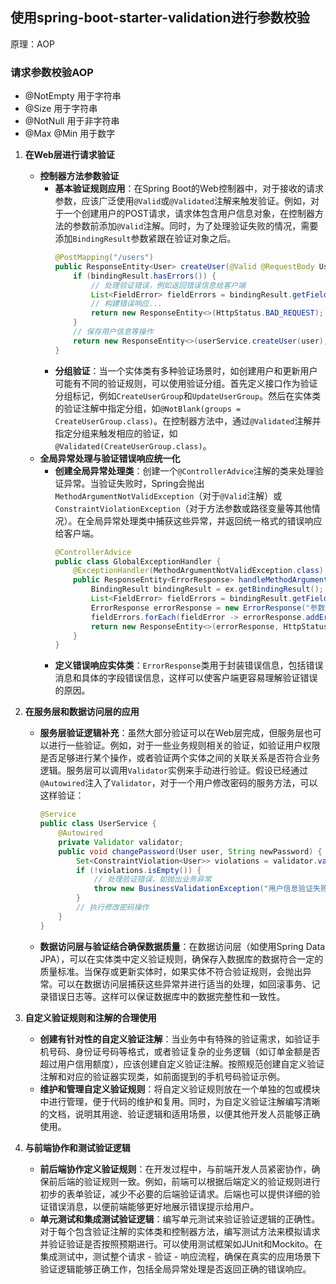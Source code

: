 ## 使用spring-boot-starter-validation进行参数校验
原理：AOP
### 请求参数校验AOP
- @NotEmpty 用于字符串
- @Size 用于字符串
- @NotNull 用于非字符串
- @Max @Min 用于数字

1. **在Web层进行请求验证**
    - **控制器方法参数验证**
        - **基本验证规则应用**：在Spring Boot的Web控制器中，对于接收的请求参数，应该广泛使用`@Valid`或`@Validated`注解来触发验证。例如，对于一个创建用户的POST请求，请求体包含用户信息对象，在控制器方法的参数前添加`@Valid`注解。同时，为了处理验证失败的情况，需要添加`BindingResult`参数紧跟在验证对象之后。
          ```java
          @PostMapping("/users")
          public ResponseEntity<User> createUser(@Valid @RequestBody User user, BindingResult bindingResult) {
              if (bindingResult.hasErrors()) {
                  // 处理验证错误，例如返回错误信息给客户端
                  List<FieldError> fieldErrors = bindingResult.getFieldErrors();
                  // 构建错误响应...
                  return new ResponseEntity<>(HttpStatus.BAD_REQUEST);
              }
              // 保存用户信息等操作
              return new ResponseEntity<>(userService.createUser(user), HttpStatus.CREATED);
          }
          ```
        - **分组验证**：当一个实体类有多种验证场景时，如创建用户和更新用户可能有不同的验证规则，可以使用验证分组。首先定义接口作为验证分组标记，例如`CreateUserGroup`和`UpdateUserGroup`。然后在实体类的验证注解中指定分组，如`@NotBlank(groups = CreateUserGroup.class)`。在控制器方法中，通过`@Validated`注解并指定分组来触发相应的验证，如`@Validated(CreateUserGroup.class)`。
    - **全局异常处理与验证错误响应统一化**
        - **创建全局异常处理类**：创建一个`@ControllerAdvice`注解的类来处理验证异常。当验证失败时，Spring会抛出`MethodArgumentNotValidException`（对于`@Valid`注解）或`ConstraintViolationException`（对于方法参数或路径变量等其他情况）。在全局异常处理类中捕获这些异常，并返回统一格式的错误响应给客户端。
          ```java
          @ControllerAdvice
          public class GlobalExceptionHandler {
              @ExceptionHandler(MethodArgumentNotValidException.class)
              public ResponseEntity<ErrorResponse> handleMethodArgumentNotValid(MethodArgumentNotValidException ex) {
                  BindingResult bindingResult = ex.getBindingResult();
                  List<FieldError> fieldErrors = bindingResult.getFieldErrors();
                  ErrorResponse errorResponse = new ErrorResponse("参数验证失败");
                  fieldErrors.forEach(fieldError -> errorResponse.addError(fieldError.getField(), fieldError.getDefaultMessage()));
                  return new ResponseEntity<>(errorResponse, HttpStatus.BAD_REQUEST);
              }
          }
          ```
        - **定义错误响应实体类**：`ErrorResponse`类用于封装错误信息，包括错误消息和具体的字段错误信息，这样可以使客户端更容易理解验证错误的原因。

2. **在服务层和数据访问层的应用**
    - **服务层验证逻辑补充**：虽然大部分验证可以在Web层完成，但服务层也可以进行一些验证。例如，对于一些业务规则相关的验证，如验证用户权限是否足够进行某个操作，或者验证两个实体之间的关联关系是否符合业务逻辑。服务层可以调用`Validator`实例来手动进行验证。假设已经通过`@Autowired`注入了`Validator`，对于一个用户修改密码的服务方法，可以这样验证：
      ```java
      @Service
      public class UserService {
          @Autowired
          private Validator validator;
          public void changePassword(User user, String newPassword) {
              Set<ConstraintViolation<User>> violations = validator.validate(user);
              if (!violations.isEmpty()) {
                  // 处理验证错误，如抛出业务异常
                  throw new BusinessValidationException("用户信息验证失败");
              }
              // 执行修改密码操作
          }
      }
      ```
    - **数据访问层与验证结合确保数据质量**：在数据访问层（如使用Spring Data JPA），可以在实体类中定义验证规则，确保存入数据库的数据符合一定的质量标准。当保存或更新实体时，如果实体不符合验证规则，会抛出异常。可以在数据访问层捕获这些异常并进行适当的处理，如回滚事务、记录错误日志等。这样可以保证数据库中的数据完整性和一致性。

3. **自定义验证规则和注解的合理使用**
    - **创建有针对性的自定义验证注解**：当业务中有特殊的验证需求，如验证手机号码、身份证号码等格式，或者验证复杂的业务逻辑（如订单金额是否超过用户信用额度），应该创建自定义验证注解。按照规范创建自定义验证注解和对应的验证器实现类，如前面提到的手机号码验证示例。
    - **维护和管理自定义验证规则**：将自定义验证规则放在一个单独的包或模块中进行管理，便于代码的维护和复用。同时，为自定义验证注解编写清晰的文档，说明其用途、验证逻辑和适用场景，以便其他开发人员能够正确使用。

4. **与前端协作和测试验证逻辑**
    - **前后端协作定义验证规则**：在开发过程中，与前端开发人员紧密协作，确保前后端的验证规则一致。例如，前端可以根据后端定义的验证规则进行初步的表单验证，减少不必要的后端验证请求。后端也可以提供详细的验证错误消息，以便前端能够更好地展示错误提示给用户。
    - **单元测试和集成测试验证逻辑**：编写单元测试来验证验证逻辑的正确性。对于每个包含验证注解的实体类和控制器方法，编写测试方法来模拟请求并验证验证是否按照预期进行。可以使用测试框架如JUnit和Mockito。在集成测试中，测试整个请求 - 验证 - 响应流程，确保在真实的应用场景下验证逻辑能够正确工作，包括全局异常处理是否返回正确的错误响应。